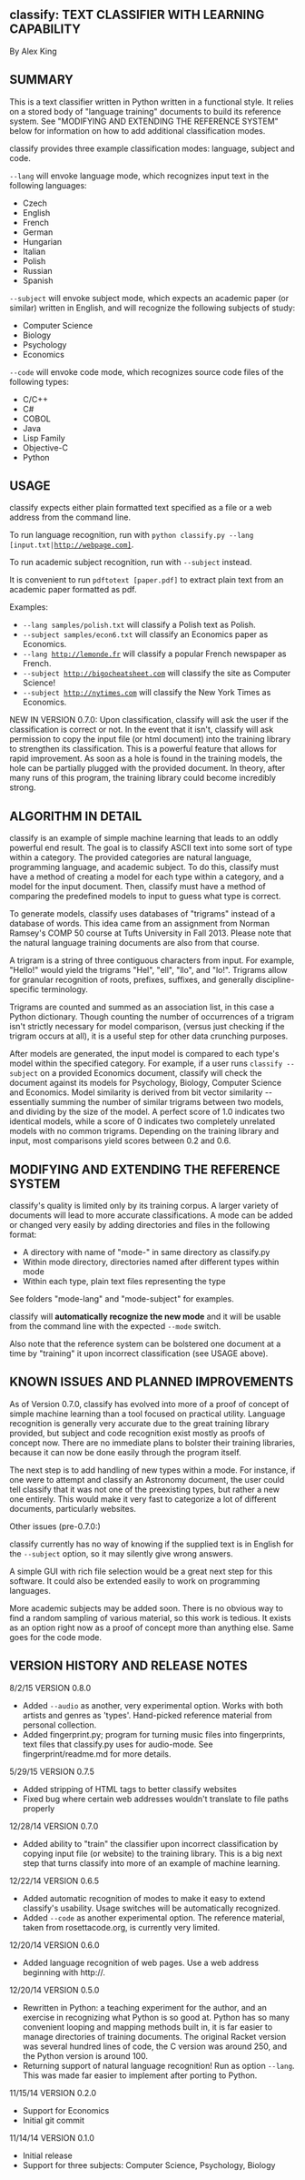 classify: TEXT CLASSIFIER WITH LEARNING CAPABILITY
--------------------------------------------------
By Alex King


SUMMARY
-------

This is a text classifier written in Python written in a functional style. It relies on a stored body of "language training" 
documents to build its reference system. See "MODIFYING AND EXTENDING THE 
REFERENCE SYSTEM" below for information on how to add additional classification
modes.

classify provides three example classification modes: language, subject and code.

<code>--lang</code> will envoke language mode, which recognizes input text in the following
languages:
  - Czech
  - English
  - French
  - German
  - Hungarian
  - Italian
  - Polish
  - Russian
  - Spanish

<code>--subject</code> will envoke subject mode, which expects an academic paper (or similar)
written in English, and will recognize the following subjects of study:
  - Computer Science
  - Biology
  - Psychology
  - Economics

<code>--code</code> will envoke code mode, which recognizes source code files
of the following types:
  - C/C++
  - C#
  - COBOL
  - Java
  - Lisp Family
  - Objective-C
  - Python

USAGE
-----

classify expects either plain formatted text specified as a file or a web address
from the command line.

To run language recognition, run with <code>python classify.py --lang [input.txt|http://webpage.com]</code>.

To run academic subject recognition, run with <code>--subject</code> instead.

It is convenient to run <code>pdftotext [paper.pdf]</code> to extract plain text from an
academic paper formatted as pdf.

Examples:

  - <code>--lang samples/polish.txt</code> will classify a Polish text as Polish.
  - <code>--subject samples/econ6.txt</code> will classify an Economics paper as Economics.
  - <code>--lang http://lemonde.fr</code> will classify a popular French newspaper
  as French.
  - <code>--subject http://bigocheatsheet.com</code> will classify the site as Computer Science!
  - <code>--subject http://nytimes.com</code> will classify the New York Times as Economics.

NEW IN VERSION 0.7.0: Upon classification, classify will ask the user if the 
classification is correct or not. In the event that it isn't, classify will ask
permission to copy the input file (or html document) into the training library
to strengthen its classification. This is a powerful feature that allows for rapid
improvement. As soon as a hole is found in the training models, the hole can be
partially plugged with the provided document. In theory, after many runs of this
program, the training library could become incredibly strong.

ALGORITHM IN DETAIL
-------------------

classify is an example of simple machine learning that leads to an oddly powerful
end result. The goal is to classify ASCII text into some sort of type within a
category. The provided categories are natural language, programming language, and
academic subject. To do this, classify must have a method of creating a model for
each type within a category, and a model for the input document. Then, classify
must have a method of comparing the predefined models to input to guess what
type is correct.

To generate models, classify uses databases of "trigrams" instead of a 
database of words. This idea came from an assignment from Norman Ramsey's COMP 50 
course at Tufts University in Fall 2013. Please note that the natural language
training documents are also from that course. 

A trigram is a string of three contiguous characters from input.
For example, "Hello!" would yield the trigrams "Hel", "ell", "llo", and "lo!".
Trigrams allow for granular recognition of roots, prefixes, suffixes, and
generally discipline-specific terminology.

Trigrams are counted and summed as an association list, in this case a Python
dictionary. Though counting the number of occurrences of a trigram isn't strictly
necessary for model comparison, (versus just checking if the trigram occurs at all), 
it is a useful step for other data crunching purposes.

After models are generated, the input model is compared to each type's model
within the specified category. For example, if a user runs <code>classify --subject</code>
on a provided Economics document, classify will check the document against its
models for Psychology, Biology, Computer Science and Economics. Model similarity
is derived from bit vector similarity -- essentially summing the number of similar
trigrams between two models, and dividing by the size of the model. A perfect score of 1.0
indicates two identical models, while a score of 0 indicates two completely unrelated models
with no common trigrams. Depending on the training library and input, most comparisons
yield scores between 0.2 and 0.6.

MODIFYING AND EXTENDING THE REFERENCE SYSTEM
--------------------------------------------

classify's quality is limited only by its training corpus. A larger variety of
documents will lead to more accurate classifications. A mode can be added or
changed very easily by adding directories and files in the following format:

  - A directory with name of "mode-<your-mode>" in same directory as classify.py 
  - Within mode directory, directories named after different types within mode
  - Within each type, plain text files representing the type

See folders "mode-lang" and "mode-subject" for examples.

classify will <b>automatically recognize the new mode</b> and it will be usable
from the command line with the expected <code>--mode</code> switch.

Also note that the reference system can be bolstered one document at a time by
"training" it upon incorrect classification (see USAGE above).

KNOWN ISSUES AND PLANNED IMPROVEMENTS
-------------------------------------

As of Version 0.7.0, classify has evolved into more of a proof of concept of 
simple machine learning than a tool focused on practical utility. Language
recognition is generally very accurate due to the great training library provided,
but subject and code recognition exist mostly as proofs of concept now. There
are no immediate plans to bolster their training libraries, because it can now
be done easily through the program itself.

The next step is to add handling of new types within a mode. For instance, if one
were to attempt and classify an Astronomy document, the user could tell classify
that it was not one of the preexisting types, but rather a new one entirely. This
would make it very fast to categorize a lot of different documents, particularly
websites.

Other issues (pre-0.7.0:)

classify currently has no way of knowing if the supplied text is in English for
the <code>--subject</code> option, so it may silently give wrong answers.

A simple GUI with rich file selection would be a great next step for this
software. It could also be extended easily to work on programming languages.

More academic subjects may be added soon. There is no obvious way to find a 
random sampling of various material, so this work is tedious. It exists as an
option right now as a proof of concept more than anything else. Same goes for 
the code mode.


VERSION HISTORY AND RELEASE NOTES
---------------------------------
8/2/15 VERSION 0.8.0
  - Added <code>--audio</code> as another, very experimental option. Works
    with both artists and genres as 'types'. Hand-picked reference material
	from personal collection.
  - Added fingerprint.py; program for turning music files into fingerprints,
    text files that classify.py uses for audio-mode. See fingerprint/readme.md
	for more details.

5/29/15 VERSION 0.7.5
  - Added stripping of HTML tags to better classify websites
  - Fixed bug where certain web addresses wouldn't translate to file paths properly

12/28/14 VERSION 0.7.0
  - Added ability to "train" the classifier upon incorrect classification by
    copying input file (or website) to the training library. This is a big next
    step that turns classify into more of an example of machine learning.

12/22/14 VERSION 0.6.5

  - Added automatic recognition of modes to make it easy to extend classify's
    usability. Usage switches will be automatically recognized.
  - Added <code>--code</code> as another experimental option. The reference 
    material, taken from rosettacode.org, is currently very limited.

12/20/14 VERSION 0.6.0

  - Added language recognition of web pages. Use a web address beginning with 
    http://.

12/20/14 VERSION 0.5.0

  - Rewritten in Python: a teaching experiment for the author, and an exercise
    in recognizing what Python is so good at. Python has so many convenient
    looping and mapping methods built in, it is far easier to manage directories
    of training documents. The original Racket version was several hundred lines
    of code, the C version was around 250, and the Python version is around 100.
  - Returning support of natural language recognition! Run as option <code>--lang</code>. 
    This was made far easier to implement after porting to Python.

11/15/14 VERSION 0.2.0

  - Support for Economics
  - Initial git commit

11/14/14 VERSION 0.1.0
  - Initial release
  - Support for three subjects: Computer Science, Psychology, Biology
